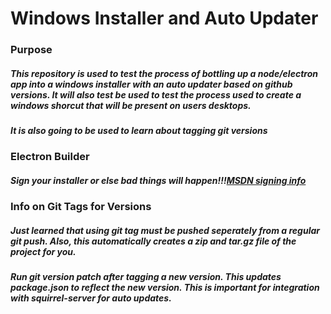 # Windows Installer and Auto Updater

### Purpose

##### This repository is used to test the process of bottling up a node/electron app into a windows installer with an auto updater based on github versions. It will also test be used to test the process used to create a windows shorcut that will be present on users desktops.

##### It is also going to be used to learn about tagging git versions

### Electron Builder

##### ***Sign your installer or else bad things will happen!!!***[MSDN signing info](https://docs.microsoft.com/en-us/windows-hardware/drivers/dashboard/update-a-code-signing-certificate)

### Info on Git Tags for Versions

##### Just learned that using git tag must be pushed seperately from a regular git push. Also, this automatically creates a zip and tar.gz file of the project for you.

##### Run git version patch after tagging a new version. This updates package.json to reflect the new version. This is important for integration with squirrel-server for auto updates. 
